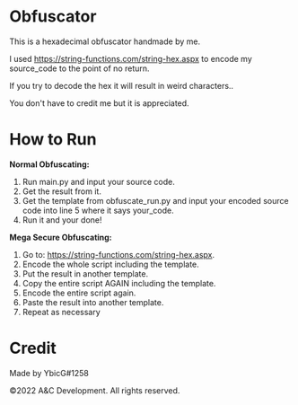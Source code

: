 # Obfuscator
This is a hexadecimal obfuscator handmade by me.

I used https://string-functions.com/string-hex.aspx to encode my source_code to the point of no return. 

If you try to decode the hex it will result in weird characters.. 

You don't have to credit me but it is appreciated.

# How to Run
**Normal Obfuscating:**
1. Run main.py and input your source code.
2. Get the result from it.
3. Get the template from obfuscate_run.py and input your encoded source code into line 5 where it says your_code.
4. Run it and your done!

**Mega Secure Obfuscating:**

1. Go to: https://string-functions.com/string-hex.aspx.
6. Encode the whole script including the template.
7. Put the result in another template.
8. Copy the entire script AGAIN including the template.
9. Encode the entire script again.
10. Paste the result into another template.
11. Repeat as necessary 

# Credit

Made by YbicG#1258

©2022 A&C Development. All rights reserved.